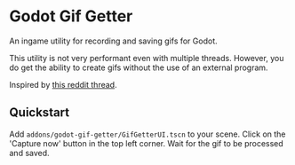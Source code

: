 # Godot Gif Getter
An ingame utility for recording and saving gifs for Godot.

This utility is not very performant even with multiple threads. However, you do get the ability to create gifs without the use of an external program.

Inspired by [this reddit thread](https://www.reddit.com/r/godot/comments/lv7pon/not_for_a_game_but_i_made_a_short_animation_using/).

## Quickstart
Add `addons/godot-gif-getter/GifGetterUI.tscn` to your scene. Click on the 'Capture now' button in the top left corner. Wait for the gif to be processed and saved.

